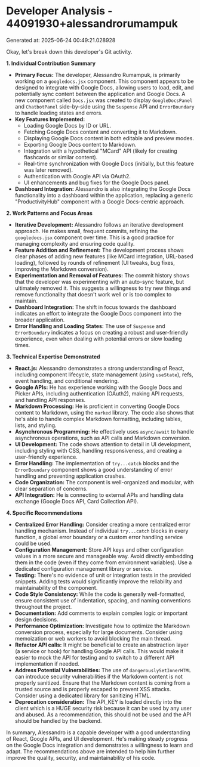 # Developer Analysis - 44091930+alessandrorumampuk
Generated at: 2025-06-24 00:49:21.028928

Okay, let's break down this developer's Git activity.

**1. Individual Contribution Summary**

*   **Primary Focus:** The developer, Alessandro Rumampuk, is primarily working on a `googledocs.jsx` component. This component appears to be designed to integrate with Google Docs, allowing users to load, edit, and potentially sync content between the application and Google Docs. A new component called `Docs.jsx` was created to display `GoogleDocsPanel` and `ChatbotPanel` side-by-side using the `Suspense` API and `ErrorBoundary` to handle loading states and errors.
*   **Key Features Implemented:**
    *   Loading Google Docs by ID or URL.
    *   Fetching Google Docs content and converting it to Markdown.
    *   Displaying Google Docs content in both editable and preview modes.
    *   Exporting Google Docs content to Markdown.
    *   Integration with a hypothetical "MCard" API (likely for creating flashcards or similar content).
    *   Real-time synchronization with Google Docs (initially, but this feature was later removed).
    *   Authentication with Google API via OAuth2.
    *   UI enhancements and bug fixes for the Google Docs panel.
*   **Dashboard Integration:** Alessandro is also integrating the Google Docs functionality into a dashboard within the application, replacing a generic "ProductivityHub" component with a Google Docs-centric approach.

**2. Work Patterns and Focus Areas**

*   **Iterative Development:** Alessandro follows an iterative development approach. He makes small, frequent commits, refining the `googledocs.jsx` component over time. This is a good practice for managing complexity and ensuring code quality.
*   **Feature Addition and Refinement:**  The development process shows clear phases of adding new features (like MCard integration, URL-based loading), followed by rounds of refinement (UI tweaks, bug fixes, improving the Markdown conversion).
*   **Experimentation and Removal of Features:** The commit history shows that the developer was experimenting with an auto-sync feature, but ultimately removed it.  This suggests a willingness to try new things and remove functionality that doesn't work well or is too complex to maintain.
*   **Dashboard Integration:** The shift in focus towards the dashboard indicates an effort to integrate the Google Docs component into the broader application.
*   **Error Handling and Loading States:** The use of `Suspense` and `ErrorBoundary` indicates a focus on creating a robust and user-friendly experience, even when dealing with potential errors or slow loading times.

**3. Technical Expertise Demonstrated**

*   **React.js:**  Alessandro demonstrates a strong understanding of React, including component lifecycle, state management (using `useState`), refs, event handling, and conditional rendering.
*   **Google APIs:**  He has experience working with the Google Docs and Picker APIs, including authentication (OAuth2), making API requests, and handling API responses.
*   **Markdown Processing:**  He is proficient in converting Google Docs content to Markdown, using the `marked` library. The code also shows that he's able to handle complex Markdown formatting, including tables, lists, and styling.
*   **Asynchronous Programming:**  He effectively uses `async/await` to handle asynchronous operations, such as API calls and Markdown conversion.
*   **UI Development:** The code shows attention to detail in UI development, including styling with CSS, handling responsiveness, and creating a user-friendly experience.
*   **Error Handling:**  The implementation of `try...catch` blocks and the `ErrorBoundary` component shows a good understanding of error handling and preventing application crashes.
*   **Code Organization:**  The component is well-organized and modular, with clear separation of concerns.
*   **API Integration:** He is connecting to external APIs and handling data exchange (Google Docs API, Card Collection API).

**4. Specific Recommendations**

*   **Centralized Error Handling:**  Consider creating a more centralized error handling mechanism.  Instead of individual `try...catch` blocks in every function, a global error boundary or a custom error handling service could be used.
*   **Configuration Management:**  Store API keys and other configuration values in a more secure and manageable way. Avoid directly embedding them in the code (even if they come from environment variables). Use a dedicated configuration management library or service.
*   **Testing:**  There's no evidence of unit or integration tests in the provided snippets.  Adding tests would significantly improve the reliability and maintainability of the component.
*   **Code Style Consistency:**  While the code is generally well-formatted, ensure consistent use of indentation, spacing, and naming conventions throughout the project.
*   **Documentation:**  Add comments to explain complex logic or important design decisions.
*   **Performance Optimization:** Investigate how to optimize the Markdown conversion process, especially for large documents. Consider using memoization or web workers to avoid blocking the main thread.
*   **Refactor API calls:** It might be beneficial to create an abstraction layer (a service or hook) for handling Google API calls. This would make it easier to mock the API for testing and to switch to a different API implementation if needed.
*   **Address Potential Vulnerabilities:**  The use of `dangerouslySetInnerHTML` can introduce security vulnerabilities if the Markdown content is not properly sanitized.  Ensure that the Markdown content is coming from a trusted source and is properly escaped to prevent XSS attacks.  Consider using a dedicated library for sanitizing HTML.
*   **Deprecation consideration:** The API_KEY is loaded directly into the client which is a HUGE security risk because it can be used by any user and abused. As a recommendation, this should not be used and the API should be handled by the backend.

In summary, Alessandro is a capable developer with a good understanding of React, Google APIs, and UI development. He's making steady progress on the Google Docs integration and demonstrates a willingness to learn and adapt.  The recommendations above are intended to help him further improve the quality, security, and maintainability of his code.
